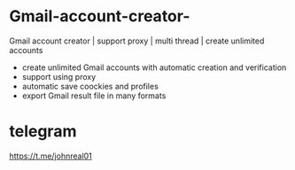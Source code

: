 # Gmail-account-creator-
Gmail account creator | support proxy | multi thread | create unlimited accounts 

- create unlimited Gmail accounts with automatic creation and verification
- support using proxy
- automatic save coockies and profiles
- export Gmail result file in many formats

# telegram 
https://t.me/johnreal01
